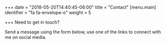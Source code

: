 +++
date = "2018-05-20T14:40:45-06:00"
title = "Contact"
[menu.main]
identifier = "fa fa-envelope-o"
weight = 5

+++
Need to get in touch? 

Send a message using the form below, use one of the links to connect with me on social media. 